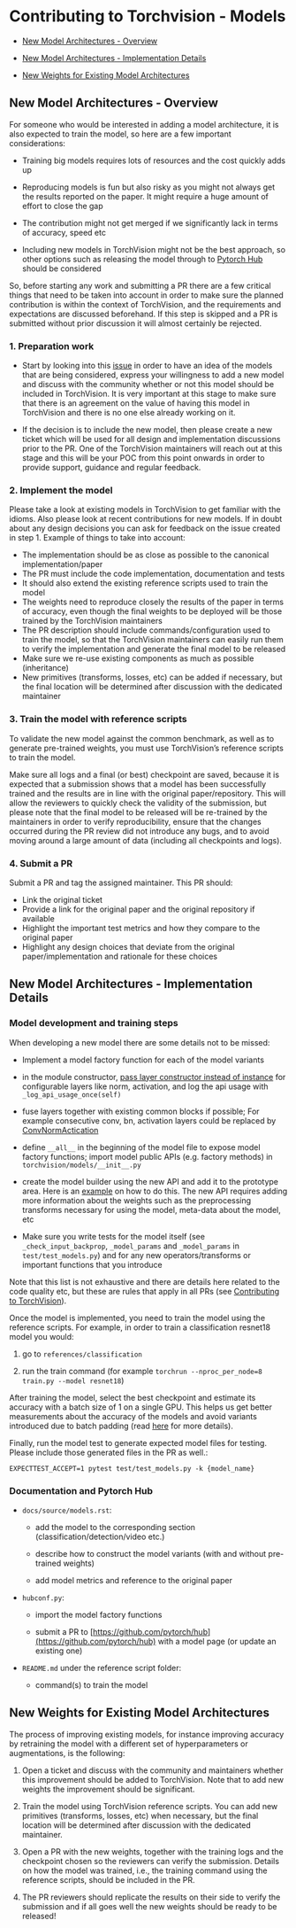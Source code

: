 # Contributing to Torchvision - Models

- [New Model Architectures - Overview](#new-model-architectures---overview)

- [New Model Architectures - Implementation Details](#new-model-architectures---implementation-details)

- [New Weights for Existing Model Architectures](#new-weights-for-existing-model-architectures)

## New Model Architectures - Overview

For someone who would be interested in adding a model architecture, it is also expected to train the model, so here are a few important considerations:

- Training big models requires lots of resources and the cost quickly adds up

- Reproducing models is fun but also risky as you might not always get the results reported on the paper. It might require a huge amount of effort to close the gap

- The contribution might not get merged if we significantly lack in terms of accuracy, speed etc

- Including new models in TorchVision might not be the best approach, so other options such as releasing the model through to [Pytorch Hub](https://pytorch.org/hub/) should be considered

So, before starting any work and submitting a PR there are a few critical things that need to be taken into account in order to make sure the planned contribution is within the context of TorchVision, and the requirements and expectations are discussed beforehand. If this step is skipped and a PR is submitted without prior discussion it will almost certainly be rejected.

### 1. Preparation work

- Start by looking into this [issue](https://github.com/pytorch/vision/issues/2707) in order to have an idea of the models that are being considered, express your willingness to add a new model and discuss with the community whether or not this model should be included in TorchVision. It is very important at this stage to make sure that there is an agreement on the value of having this model in TorchVision and there is no one else already working on it.

- If the decision is to include the new model, then please create a new ticket which will be used for all design and implementation discussions prior to the PR. One of the TorchVision maintainers will reach out at this stage and this will be your POC from this point onwards in order to provide support, guidance and regular feedback.

### 2.  Implement the model

Please take a look at existing models in TorchVision to get familiar with the idioms. Also please look at recent contributions for new models. If in doubt about any design decisions you can ask for feedback on the issue created in step 1.  Example of things to take into account:

- The implementation should be as close as possible to the canonical implementation/paper
- The PR must include the code implementation, documentation and tests
- It should also extend the existing reference scripts used to train the model
- The weights need to reproduce closely the results of the paper in terms of accuracy, even though the final weights to be deployed will be those trained by the TorchVision maintainers
- The PR description should include commands/configuration used to train the model, so that the TorchVision maintainers can easily run them to verify the implementation and generate the final model to be released
- Make sure we re-use existing components as much as possible (inheritance)
- New primitives (transforms, losses, etc) can be added if necessary, but the final location will be determined after discussion with the dedicated maintainer

### 3. Train the model with reference scripts

To validate the new model against the common benchmark, as well as to generate pre-trained weights, you must use TorchVision’s reference scripts to train the model.

Make sure all logs and a final (or best) checkpoint are saved, because it is expected that a submission shows that a model has been successfully trained  and the results are in line with the original paper/repository. This will allow the reviewers to quickly check the validity of the submission, but please note that the final model to be released will be re-trained by the maintainers in order to verify reproducibility,  ensure that the changes occurred during the PR review did not introduce any bugs, and to avoid moving around a large amount of data (including all checkpoints and logs).

### 4. Submit a PR

Submit a PR and tag the assigned maintainer. This PR should:

- Link the original ticket
- Provide a link for the original paper and the original repository if available
- Highlight the important test metrics and how they compare to the original paper
- Highlight any design choices that deviate from the original paper/implementation and rationale for these choices

## New Model Architectures - Implementation Details

### Model development and training steps

When developing a new model there are some details not to be missed:

- Implement a model factory function for each of the model variants

- in the module constructor, [pass layer constructor instead of instance](https://github.com/pytorch/vision/blob/47bd962069ba03f753e7ba711cb825317be0b00a/torchvision/models/efficientnet.py#L88) for configurable layers like norm, activation, and log the api usage with `_log_api_usage_once(self)`

- fuse layers together with existing common blocks if possible; For example consecutive conv, bn, activation layers could be replaced by [ConvNormActication](https://github.com/pytorch/vision/blob/47bd962069ba03f753e7ba711cb825317be0b00a/torchvision/ops/misc.py#L104)

- define `__all__` in the beginning of the model file to expose model factory functions; import model public APIs (e.g. factory methods) in `torchvision/models/__init__.py`

- create the model builder using the new API and add it to the prototype area. Here is an [example](https://github.com/pytorch/vision/pull/4784/files) on how to do this. The new API requires adding more information about the weights such as the preprocessing transforms necessary for using the model, meta-data about the model, etc

- Make sure you write tests for the model itself (see `_check_input_backprop`, `_model_params` and `_model_params` in `test/test_models.py`) and for any new operators/transforms or important functions that you introduce

Note that this list is not exhaustive and there are details here related to the code quality etc, but these are rules that apply in all PRs (see [Contributing to TorchVision](https://github.com/pytorch/vision/blob/main/CONTRIBUTING.md)).

Once the model is implemented, you need to train the model using the reference scripts. For example, in order to train a classification resnet18 model you would:

1. go to `references/classification`

2. run the train command (for example `torchrun --nproc_per_node=8 train.py --model resnet18`)

After training the model, select the best checkpoint and estimate its accuracy with a batch size of 1 on a single GPU. This helps us get better measurements about the accuracy of the models and avoid variants introduced due to batch padding (read [here](https://github.com/pytorch/vision/pull/4609/commits/5264b1a670107bcb4dc89e83a369f6fd97466ef8) for more details).

Finally, run the model test to generate expected model files for testing. Please include those generated files in the PR as well.:

`EXPECTTEST_ACCEPT=1 pytest test/test_models.py -k {model_name}`


### Documentation and Pytorch Hub

- `docs/source/models.rst`:

    - add the model to the corresponding section (classification/detection/video etc.)

    - describe how to construct the model variants (with and without pre-trained weights)

    - add model metrics and reference to the original paper

- `hubconf.py`:

    - import the model factory functions

    - submit a PR to [https://github.com/pytorch/hub](https://github.com/pytorch/hub) with a model page (or update an existing one)

- `README.md` under the reference script folder:

    - command(s) to train the model


## New Weights for Existing Model Architectures

The process of improving existing models, for instance improving accuracy by retraining the model with a different set of hyperparameters or augmentations, is the following:

1. Open a ticket and discuss with the community and maintainers whether this improvement should be added to TorchVision. Note that to add new weights the improvement should be significant.

2. Train the model using TorchVision reference scripts. You can add new primitives (transforms, losses, etc) when necessary, but the final location will be determined after discussion with the dedicated maintainer.

3. Open a PR with the new weights, together with the training logs and the checkpoint chosen so the reviewers can verify the submission.  Details on how the model was trained, i.e., the training command using the reference scripts, should be included in the PR.

4. The PR reviewers should replicate the results on their side to verify the submission and if all goes well the new weights should be ready to be released!
